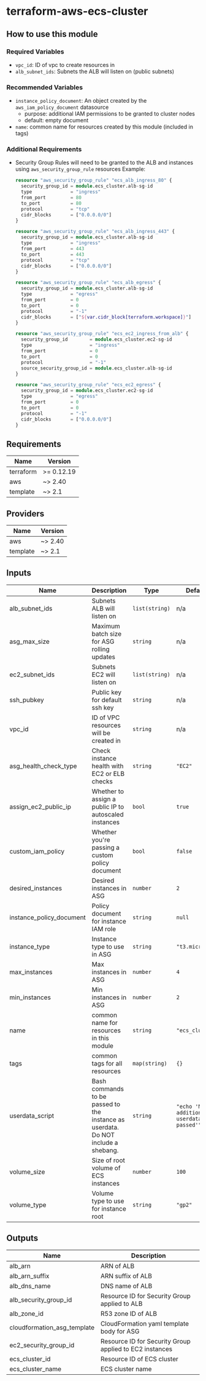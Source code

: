 # terraform-aws-ecs-cluster

## How to use this module

### Required Variables
* `vpc_id`: ID of vpc to create resources in
* `alb_subnet_ids`: Subnets the ALB will listen on (public subnets)

### Recommended Variables
* `instance_policy_document`: An object created by the `aws_iam_policy_document` datasource
  * purpose: additional IAM permissions to be granted to cluster nodes
  * default: empty document
* `name`: common name for resources created by this module (included in tags)

### Additional Requirements
* Security Group Rules will need to be granted to the ALB and instances using `aws_security_group_rule` resources
  Example:
  ```terraform
  resource "aws_security_group_rule" "ecs_alb_ingress_80" {
    security_group_id = module.ecs_cluster.alb-sg-id
    type              = "ingress"
    from_port         = 80
    to_port           = 80
    protocol          = "tcp"
    cidr_blocks       = ["0.0.0.0/0"]
  }

  resource "aws_security_group_rule" "ecs_alb_ingress_443" {
    security_group_id = module.ecs_cluster.alb-sg-id
    type              = "ingress"
    from_port         = 443
    to_port           = 443
    protocol          = "tcp"
    cidr_blocks       = ["0.0.0.0/0"]
  }

  resource "aws_security_group_rule" "ecs_alb_egress" {
    security_group_id = module.ecs_cluster.alb-sg-id
    type              = "egress"
    from_port         = 0
    to_port           = 0
    protocol          = "-1"
    cidr_blocks       = ["${var.cidr_block[terraform.workspace]}"]
  }

  resource "aws_security_group_rule" "ecs_ec2_ingress_from_alb" {
    security_group_id        = module.ecs_cluster.ec2-sg-id
    type                     = "ingress"
    from_port                = 0
    to_port                  = 0
    protocol                 = "-1"
    source_security_group_id = module.ecs_cluster.alb-sg-id
  }

  resource "aws_security_group_rule" "ecs_ec2_egress" {
    security_group_id = module.ecs_cluster.ec2-sg-id
    type              = "egress"
    from_port         = 0
    to_port           = 0
    protocol          = "-1"
    cidr_blocks       = ["0.0.0.0/0"]
  }
  ```

<!-- BEGINNING OF PRE-COMMIT-TERRAFORM DOCS HOOK -->
## Requirements

| Name | Version |
|------|---------|
| terraform | >= 0.12.19 |
| aws | ~> 2.40 |
| template | ~> 2.1 |

## Providers

| Name | Version |
|------|---------|
| aws | ~> 2.40 |
| template | ~> 2.1 |

## Inputs

| Name | Description | Type | Default | Required |
|------|-------------|------|---------|:--------:|
| alb\_subnet\_ids | Subnets ALB will listen on | `list(string)` | n/a | yes |
| asg\_max\_size | Maximum batch size for ASG rolling updates | `string` | n/a | yes |
| ec2\_subnet\_ids | Subnets EC2 will listen on | `list(string)` | n/a | yes |
| ssh\_pubkey | Public key for default ssh key | `string` | n/a | yes |
| vpc\_id | ID of VPC resources will be created in | `string` | n/a | yes |
| asg\_health\_check\_type | Check instance health with EC2 or ELB checks | `string` | `"EC2"` | no |
| assign\_ec2\_public\_ip | Whether to assign a public IP to autoscaled instances | `bool` | `true` | no |
| custom\_iam\_policy | Whether you're passing a custom policy document | `bool` | `false` | no |
| desired\_instances | Desired instances in ASG | `number` | `2` | no |
| instance\_policy\_document | Policy document for instance IAM role | `string` | `null` | no |
| instance\_type | Instance type to use in ASG | `string` | `"t3.micro"` | no |
| max\_instances | Max instances in ASG | `number` | `4` | no |
| min\_instances | Min instances in ASG | `number` | `2` | no |
| name | common name for resources in this module | `string` | `"ecs_cluster"` | no |
| tags | common tags for all resources | `map(string)` | `{}` | no |
| userdata\_script | Bash commands to be passed to the instance as userdata. Do NOT include a shebang. | `string` | `"echo 'No additional userdata was passed'"` | no |
| volume\_size | Size of root volume of ECS instances | `number` | `100` | no |
| volume\_type | Volume type to use for instance root | `string` | `"gp2"` | no |

## Outputs

| Name | Description |
|------|-------------|
| alb\_arn | ARN of ALB |
| alb\_arn\_suffix | ARN suffix of ALB |
| alb\_dns\_name | DNS name of ALB |
| alb\_security\_group\_id | Resource ID for Security Group applied to ALB |
| alb\_zone\_id | R53 zone ID of ALB |
| cloudformation\_asg\_template | CloudFormation yaml template body for ASG |
| ec2\_security\_group\_id | Resource ID for Security Group applied to EC2 instances |
| ecs\_cluster\_id | Resource ID of ECS cluster |
| ecs\_cluster\_name | ECS cluster name |

<!-- END OF PRE-COMMIT-TERRAFORM DOCS HOOK -->
